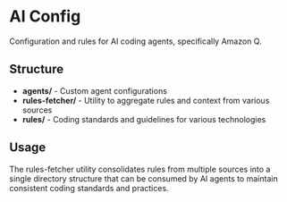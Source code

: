 # AI Config

Configuration and rules for AI coding agents, specifically Amazon Q.

## Structure

- **agents/** - Custom agent configurations
- **rules-fetcher/** - Utility to aggregate rules and context from various sources
- **rules/** - Coding standards and guidelines for various technologies

## Usage

The rules-fetcher utility consolidates rules from multiple sources into a single directory structure that can be consumed by AI agents to maintain consistent coding standards and practices.
